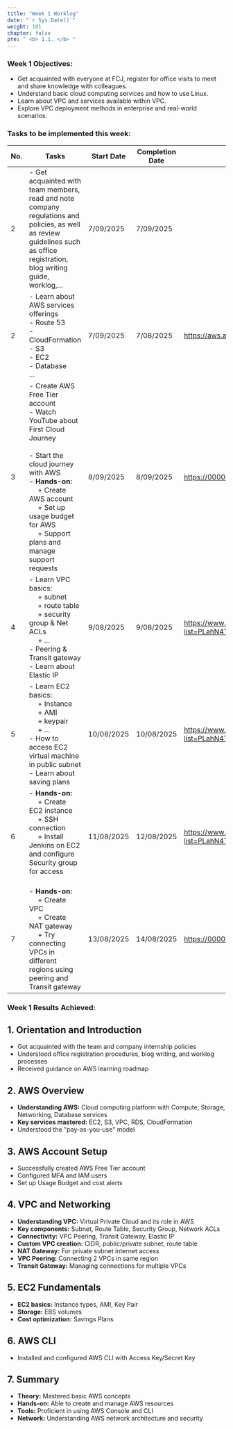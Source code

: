 ```yaml
---
title: "Week 1 Worklog"
date: "`r Sys.Date()`"
weight: 101
chapter: false
pre: " <b> 1.1. </b> "
---
```




### Week 1 Objectives:

* Get acquainted with everyone at FCJ, register for office visits to meet and share knowledge with colleagues.
* Understand basic cloud computing services and how to use Linux.
* Learn about VPC and services available within VPC.
* Explore VPC deployment methods in enterprise and real-world scenarios.

### Tasks to be implemented this week:
| No. | Tasks                                                                                                                                                                                                                                                                     | Start Date | Completion Date | Resources                                                             |
|-----|---------------------------------------------------------------------------------------------------------------------------------------------------------------------------------------------------------------------------------------------------------------------------|------------|-----------------|-----------------------------------------------------------------------|
| 2   | - Get acquainted with team members, read and note company regulations and policies, as well as review guidelines such as office registration, blog writing guide, worklog,...                                                                                              | 7/09/2025    | 7/09/2025       |
| 2   | - Learn about AWS services offerings <br> - Route 53  <br> - CloudFormation <br> - S3 <br> - EC2 <br> - Database <br>...                                                                                                                                       | 7/09/2025    | 7/08/2025       | https://aws.amazon.com/                                                 |
| 3   | - Create AWS Free Tier account <br> - Watch YouTube about First Cloud Journey <br> <br> - Start the cloud journey with AWS <br> - **Hands-on:** <br>&emsp; + Create AWS account <br>&emsp; + Set up usage budget for AWS <br> &emsp; + Support plans and manage support requests | 8/09/2025    | 8/09/2025       | <https://000001.awsstudygroup.com/> |
| 4   | - Learn VPC basics: <br>&emsp; + subnet <br>&emsp; + route table <br>&emsp; + security group & Net ACLs <br>&emsp; + ... <br> - Peering & Transit gateway <br> - Learn about Elastic IP   <br>                                                                                 | 9/08/2025    | 9/08/2025       | <https://www.youtube.com/playlist?list=PLahN4TLWtox2a3vElknwzU_urND8hLn1i/>                                  |
| 5   | - Learn EC2 basics: <br>&emsp; + Instance  <br>&emsp; + AMI <br>&emsp; + keypair  <br>&emsp; + ... <br> - How to access EC2 virtual machine in public subnet <br> - Learn about saving plans   <br>                                                                           | 10/08/2025   | 10/08/2025      | <https://www.youtube.com/playlist?list=PLahN4TLWtox2a3vElknwzU_urND8hLn1i>                                  |
| 6   | - **Hands-on:** <br>&emsp; + Create EC2 instance <br>&emsp; + SSH connection <br>&emsp;  + Install Jenkins on EC2 and configure Security group for access <br>&emsp;                                                                                                              | 11/08/2025   | 12/08/2025      | <https://www.youtube.com/playlist?list=PLahN4TLWtox2a3vElknwzU_urND8hLn1i>                                  |
| 7   | - **Hands-on:** <br>&emsp; + Create VPC <br>&emsp; + Create NAT gateway  <br>&emsp;  + Try connecting VPCs in different regions using peering and Transit gateway                                                                                                                 | 13/08/2025   | 14/08/2025      | <https://000003.awsstudygroup.com/>                                  |


### Week 1 Results Achieved:

## 1. Orientation and Introduction
- Got acquainted with the team and company internship policies
- Understood office registration procedures, blog writing, and worklog processes
- Received guidance on AWS learning roadmap

## 2. AWS Overview
- **Understanding AWS:** Cloud computing platform with Compute, Storage, Networking, Database services
- **Key services mastered:** EC2, S3, VPC, RDS, CloudFormation
- Understood the "pay-as-you-use" model

## 3. AWS Account Setup
- Successfully created AWS Free Tier account
- Configured MFA and IAM users
- Set up Usage Budget and cost alerts

## 4. VPC and Networking
- **Understanding VPC:** Virtual Private Cloud and its role in AWS
- **Key components:** Subnet, Route Table, Security Group, Network ACLs
- **Connectivity:** VPC Peering, Transit Gateway, Elastic IP
- **Custom VPC creation:** CIDR, public/private subnet, route table
- **NAT Gateway:** For private subnet internet access
- **VPC Peering:** Connecting 2 VPCs in same region
- **Transit Gateway:** Managing connections for multiple VPCs

## 5. EC2 Fundamentals
- **EC2 basics:** Instance types, AMI, Key Pair
- **Storage:** EBS volumes
- **Cost optimization:** Savings Plans

## 6. AWS CLI
- Installed and configured AWS CLI with Access Key/Secret Key

## 7. Summary
- **Theory:** Mastered basic AWS concepts
- **Hands-on:** Able to create and manage AWS resources
- **Tools:** Proficient in using AWS Console and CLI
- **Network:** Understanding AWS network architecture and security